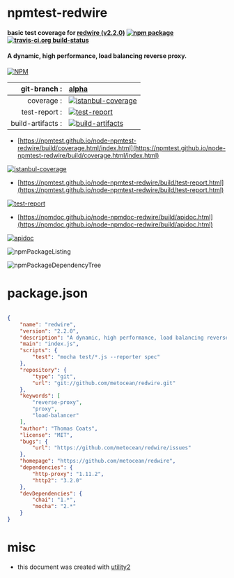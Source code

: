 # npmtest-redwire

#### basic test coverage for  [redwire (v2.2.0)](https://github.com/metocean/redwire)  [![npm package](https://img.shields.io/npm/v/npmtest-redwire.svg?style=flat-square)](https://www.npmjs.org/package/npmtest-redwire) [![travis-ci.org build-status](https://api.travis-ci.org/npmtest/node-npmtest-redwire.svg)](https://travis-ci.org/npmtest/node-npmtest-redwire)

#### A dynamic, high performance, load balancing reverse proxy.

[![NPM](https://nodei.co/npm/redwire.png?downloads=true&downloadRank=true&stars=true)](https://www.npmjs.com/package/redwire)

| git-branch : | [alpha](https://github.com/npmtest/node-npmtest-redwire/tree/alpha)|
|--:|:--|
| coverage : | [![istanbul-coverage](https://npmtest.github.io/node-npmtest-redwire/build/coverage.badge.svg)](https://npmtest.github.io/node-npmtest-redwire/build/coverage.html/index.html)|
| test-report : | [![test-report](https://npmtest.github.io/node-npmtest-redwire/build/test-report.badge.svg)](https://npmtest.github.io/node-npmtest-redwire/build/test-report.html)|
| build-artifacts : | [![build-artifacts](https://npmtest.github.io/node-npmtest-redwire/glyphicons_144_folder_open.png)](https://github.com/npmtest/node-npmtest-redwire/tree/gh-pages/build)|

- [https://npmtest.github.io/node-npmtest-redwire/build/coverage.html/index.html](https://npmtest.github.io/node-npmtest-redwire/build/coverage.html/index.html)

[![istanbul-coverage](https://npmtest.github.io/node-npmtest-redwire/build/screenCapture.buildCi.browser.%252Ftmp%252Fbuild%252Fcoverage.lib.html.png)](https://npmtest.github.io/node-npmtest-redwire/build/coverage.html/index.html)

- [https://npmtest.github.io/node-npmtest-redwire/build/test-report.html](https://npmtest.github.io/node-npmtest-redwire/build/test-report.html)

[![test-report](https://npmtest.github.io/node-npmtest-redwire/build/screenCapture.buildCi.browser.%252Ftmp%252Fbuild%252Ftest-report.html.png)](https://npmtest.github.io/node-npmtest-redwire/build/test-report.html)

- [https://npmdoc.github.io/node-npmdoc-redwire/build/apidoc.html](https://npmdoc.github.io/node-npmdoc-redwire/build/apidoc.html)

[![apidoc](https://npmdoc.github.io/node-npmdoc-redwire/build/screenCapture.buildCi.browser.%252Ftmp%252Fbuild%252Fapidoc.html.png)](https://npmdoc.github.io/node-npmdoc-redwire/build/apidoc.html)

![npmPackageListing](https://npmtest.github.io/node-npmtest-redwire/build/screenCapture.npmPackageListing.svg)

![npmPackageDependencyTree](https://npmtest.github.io/node-npmtest-redwire/build/screenCapture.npmPackageDependencyTree.svg)



# package.json

```json

{
    "name": "redwire",
    "version": "2.2.0",
    "description": "A dynamic, high performance, load balancing reverse proxy.",
    "main": "index.js",
    "scripts": {
        "test": "mocha test/*.js --reporter spec"
    },
    "repository": {
        "type": "git",
        "url": "git://github.com/metocean/redwire.git"
    },
    "keywords": [
        "reverse-proxy",
        "proxy",
        "load-balancer"
    ],
    "author": "Thomas Coats",
    "license": "MIT",
    "bugs": {
        "url": "https://github.com/metocean/redwire/issues"
    },
    "homepage": "https://github.com/metocean/redwire",
    "dependencies": {
        "http-proxy": "1.11.2",
        "http2": "3.2.0"
    },
    "devDependencies": {
        "chai": "1.*",
        "mocha": "2.*"
    }
}
```



# misc
- this document was created with [utility2](https://github.com/kaizhu256/node-utility2)
